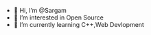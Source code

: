 - 👋 Hi, I’m @Sargam
- 👀 I’m interested in Open Source
- 🌱 I’m currently learning C++,Web Devlopment

<!---
Sargamchicholikar/Sargamchicholikar is a ✨ special ✨ repository because its `README.md` (this file) appears on your GitHub profile.
You can click the Preview link to take a look at your changes.
--->
